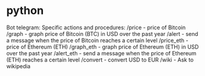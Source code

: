 # python
Bot telegram:
Specific actions and procedures:
/price - price of Bitcoin
/graph - graph price of Bitcoin (BTC) in USD over the past year
/alert - send a message when the price of Bitcoin reaches a certain level
/price_eth - price of Ethereum (ETH)
/graph_eth - graph price of Ethereum (ETH) in USD over the past year
/alert_eth - send a message when the price of Ethereum (ETH) reaches a certain level
/convert - convert USD to EUR
/wiki - Ask to wikipedia
